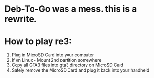 # Deb-To-Go was a mess. this is a rewrite.


# How to play re3:
1. Plug in MicroSD Card into your computer
2. If on Linux - Mount 2nd partition somewhere
3. Copy all GTA3 files into gta3 directory on MicroSD Card
4. Safely remove the MicroSD Card and plug it back into your handheld
